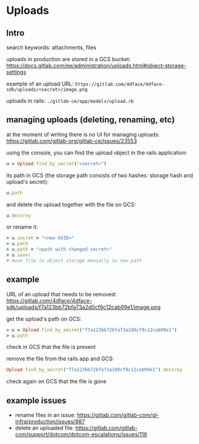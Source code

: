 
# Uploads #

## Intro ##

search keywords: attachments, files

uploads in production are stored in a GCS bucket: https://docs.gitlab.com/ee/administration/uploads.html#object-storage-settings

example of an upload URL: `https://gitlab.com/4dface/4dface-sdk/uploads/<secret>/image.png`

uploads in rails: `./gitlab-ce/app/models/upload.rb`

## managing uploads (deleting, renaming, etc) ##

at the moment of writing there is no UI for managing uploads: https://gitlab.com/gitlab-org/gitlab-ce/issues/23553

using the console, you can find the upload object in the rails application:
```ruby
u = Upload.find_by_secret("<secret>")
```

its path in GCS (the storage path consists of two hashes: storage hash and upload's secret):
```ruby
u.path
```

and delete the upload together with the file on GCS:
```ruby
u.destroy
```

or rename it:
```ruby
> u.secret = "<new GUID>"
> u.path
> u.path = "<path with changed secret>"
> u.save!
# move file in object storage manually to new path
```

## example ##

URL of an upload that needs to be removed: https://gitlab.com/4dface/4dface-sdk/uploads/f7a123bb72bfa73a2d0cf9c12cab99e1/image.png

get the upload's path on GCS:
```ruby
> u = Upload.find_by_secret("f7a123bb72bfa73a2d0cf9c12cab99e1")
> u.path
```

check in GCS that the file is present

remove the file from the rails app and GCS:
```ruby
Upload.find_by_secret("f7a123bb72bfa73a2d0cf9c12cab99e1").destroy
```

check again on GCS that the file is gone


## example issues ##

- rename files in an issue: https://gitlab.com/gitlab-com/gl-infra/production/issues/887
- delete an uploaded file: https://gitlab.com/gitlab-com/support/dotcom/dotcom-escalations/issues/116
